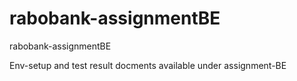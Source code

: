 # rabobank-assignmentBE
rabobank-assignmentBE

Env-setup and test result docments available under assignment-BE
